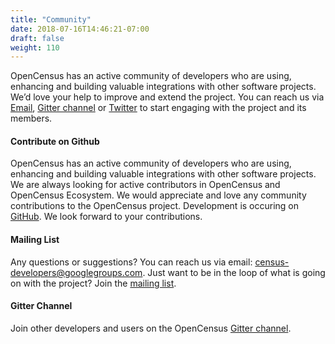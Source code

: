 ```yaml
---
title: "Community"
date: 2018-07-16T14:46:21-07:00
draft: false
weight: 110
---
```


OpenCensus has an active community of developers who are using, enhancing and building valuable integrations with other software projects. We’d love your help to improve and extend the project. You can reach us via [Email](mailto:census-developers@googlegroups.com), [Gitter channel](https://gitter.im/census-instrumentation/Lobby) or [Twitter](https://twitter.com/opencensusio) to start engaging with the project and its members.  

#### Contribute on Github  
OpenCensus has an active community of developers who are using, enhancing and building valuable integrations with other software projects. We are always looking for active contributors in OpenCensus and OpenCensus Ecosystem. We would appreciate and love any community contributions to the OpenCensus project. Development is occuring on [GitHub](https://github.com/census-instrumentation). We look forward to your contributions.  

#### Mailing List
Any questions or suggestions? You can reach us via email: [census-developers@googlegroups.com](mailto:census-developers@googlegroups.com). Just want to be in the loop of what is going on with the project? Join the [mailing list](https://groups.google.com/forum/#!forum/census-developers).

#### Gitter Channel
Join other developers and users on the OpenCensus [Gitter channel](https://gitter.im/census-instrumentation/Lobby).
